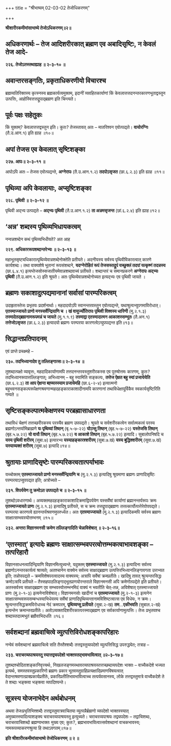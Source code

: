 +++
title = "श्रीभाष्यम् 02-03-02 तेजोधिकरणम्"

+++


**श्रीशारीरकमीमांसाभाष्ये तेजोऽधिकरणम्॥२॥**

## अधिकरणार्थः – तेज आदिशरीरकात् ब्रह्मण एव अबादिसृष्टिः, न केवलं तेज आदे-

**२२६. तेजोऽतस्तथाह्याह ॥ २–३–१० ॥**

## अवान्तरसङ्गतिः, प्रकृताधिकरणीयो विचारश्च

ब्रह्मव्यतिरिक्तस्य कृत्स्नस्य ब्रह्मकार्यत्वमुक्तम्, इदानीं व्यवहितकार्याणां किं केवलात्तत्तदनन्तरकारणभूताद्वस्तुन उत्पत्तिः, आहोस्वित्तत्तद्रूपाद्ब्रह्मण इति चिन्त्यते।

## पूर्वः पक्षः सहेतुकः

किं युक्तम्? केवलात्तत्तद्वस्तुन इति। कुतः? तेजस्तावत् अतः – मातरिश्वन एवोत्पद्यते। **वायोरग्निः** (तै.उ.आन.१) इति ह्याह ॥१०॥

## अपां तेजस एव केवलात् सृष्टिशङ्का

**२२७. आपः॥ २–३–११ ॥**

आपोऽपि अतः – तेजस एवोत्पद्यन्ते, **अग्नेरापः** (तै.उ.आन.१.२) **तदपोऽसृजत** (छा.६.२.३) इति ह्याह ॥११॥

## पृथिव्या अपि केवलायाः, अप्सृष्टिशङ्का

**२२८. पृथिवी ॥ २–३–१२ ॥**

पृथिवी अद्भ्य उत्पद्यते – **अद्भ्यः पृथिवी** (तै.उ.आन.१.२) **ता अन्नमसृजन्त** (छां.६.२.४) इति ह्याह॥१२॥

## ‘अन्न’ शब्दस्य पृथिव्यभिधायकत्वम्

नन्वन्नशब्देन कथं पृथिव्यभिधीयते? अत आह

**२२९. अधिकाररूपशब्दान्तरेभ्यः ॥ २–३–१३ ॥**

महाभूतसृष्ट्यधिकारात्पृथिव्येवान्नशब्देनोक्तेति प्रतीयते। अदनीयस्य सर्वस्य पृथिवीविकारत्वात् कारणे कार्यशब्दः। तथा वाक्यशेषे भूतानां रूपसंशब्दने, **यदग्नेरोहितं रूपं तेजसस्तद्रूपं यच्छुक्लं तदपां यत्कृष्णं तदन्नस्य** (छा.६.४.१) इत्यप्तेजसोस्सजातीयमेवान्नशब्दवाच्यं प्रतीयते। शब्दान्तरं च समानप्रकरणे **अग्नेरापः अद्भ्यः पृथिवी** (तै.उ.आन.१.२) इति श्रूयते। अतः पृथिव्येवान्नशब्देनोच्यत इत्यद्भ्यः एव पृथिवी जायते ।

## ब्रह्मणः सकाशादुत्पद्यमानानां सर्वासां पारम्परिकत्वम्

उदाहृतास्तेजः प्रभृतयः प्रदर्शनार्थाः। महदादयोऽपि स्वानन्तरवस्तुन एवोत्पद्यन्ते, यथाश्रुत्यभ्युपगमाविरोधात्। **एतस्माज्जायते प्राणो मनस्सर्वेन्द्रियाणि च । खं वायुर्ज्योतिरापः पृथिवी विश्वस्य धारिणी** (मु.२.१.३) **तस्मादेतद्ब्रह्मनामरूपमन्नं च जायते** (मु.१.१.९) **तस्माद्वा एतस्मादात्मन आकाशस्सम्भूतः** (तै.अन.१) **तत्तेजोऽसृजत** (छा.६.२.३) इत्यादयो ब्रह्मणः परम्परया कारणत्वेऽप्युपपद्यन्त इति॥१३॥

## सिद्धान्तप्रतिपादनम्

एवं प्राप्ते प्रचक्ष्महे –

**२३०. तदभिध्यानादेव तु तल्लिङ्गात्सः॥ २–३–१४ ॥**

तुशब्दात्पक्षो व्यावृत्तः, महदादिकार्याणामपि तत्तदनन्तरवस्तुशरीरकस्स एव पुरुषोत्तमः कारणम्, कुतः? तदभिध्यानरूपात्तल्लिङ्गात्; अभिध्यानम् – बहु स्यामिति सङ्कल्पः, **तत्तेज ऐक्षत बहु स्यां प्रजायेयेति** (छा.६.२.३) **ता आप ऐक्षन्त बह्व्यस्स्याम प्रजायेमहि** (छा.६-२-४) इत्यात्मनो बहुभवनसङ्कल्परूपेक्षणश्रवणान्महदहङ्काराकाशादीनामपि कारणानां तथाविधेक्षापूर्विकैव स्वकार्यसृष्टिरिति गम्यते ॥

## सृष्टिसङ्कल्पात्मकेक्षणस्य परब्रह्मासाधारणता

तथाविधं चेक्षणं तत्तच्छरीरकस्य परस्यैव ब्रह्मण उपपद्यते। श्रूयते च सर्वशरीरकत्वेन सर्वात्मकत्वं परस्य ब्रह्मणोऽन्तर्यामिब्राह्मणे **यः पृथिव्यां तिष्ठन्** (बृ.५-७-२२) **योऽप्सु तिष्ठन्** (बृह.५-७-२२) **यस्तेजसि तिष्ठन्** (बृह.५.७.२२) **यो वायौ तिष्ठन्** (बृह.५.७.२२) **य आकाशे तिष्ठन्** (बृह.५.७.२२) इत्यादि। सुबालोपनिषदि च **यस्य पृथिवी शरीरम्** (सुबा.७) इत्यारभ्य **यस्याहङ्कारश्शरीरम्** (सुबा.७.खं) **यस्य बुद्धिश्शरीरम्** (सुवा.७.खं) **यस्याव्यक्तं शरीरम्** (सुबा.७) इत्यादि॥१४॥

## श्रुतायाः प्राणादिसृष्टेः पारम्परिकत्वतात्पर्याभावः

यच्चोक्तम् **एतस्माज्जायते प्राणो मनस्सर्वेन्द्रियाणि च** (मु.२.१.३) इत्यादिषु श्रूयमाणा ब्रह्मणः प्राणादिसृष्टिः परम्परयाऽप्युपपद्यत इति; अत्रोच्यते –

**२३१. विपर्ययेण तु क्रमोऽत उपपद्यते च ॥ २–३–१५ ॥**

तुशब्दोऽवधारणार्थः। अव्यक्तमहदहङ्काराकाशादिक्रमाद्विपर्ययेण यस्सर्वेषां कार्याणां ब्रह्मानन्तर्यरूपः क्रमः **एतस्माज्जायते प्राणः** (मु.२.१.३) इत्यादिषु प्रतीयते, स च क्रमः तत्तद्रूपाद्ब्रह्मणः तत्तत्कार्योत्पत्तेरेवोपपद्यते। परम्परया कारणत्वे ह्यानन्तर्यश्रवणमुपरुध्येत। अतः **एतस्माज्जायते** (मु.२.१.३) इत्यादिकमपि सर्वस्य ब्रह्मणः साक्षात्सम्भवस्योत्तम्भनम् ॥१५॥

**२३२. अन्तरा विज्ञानमनसी क्रमेण तल्लिङ्गादिति चेन्नाविशेषात् ॥ २–३–१६॥**

## ‘एतस्मात्’ इत्यादेः ब्रह्मणः साक्षात्सम्भवपरत्वोत्तम्भकत्वाभावशङ्का – तत्परिहारौ

विज्ञानसाधनत्वादिन्द्रियाणि विज्ञानमित्युच्यन्ते, यदुक्तम् **एतस्माज्जायते** (मु.२.१.३) इत्यादिना सर्वस्य ब्रह्मणोऽनन्तरकार्यत्वं श्राव्यते; अतश्चानेन वाक्येन सर्वस्य साक्षाद्ब्रह्मण उत्पत्तिरभिध्यानलिङ्गावगता उत्तभ्यत इति; तन्नोपपद्यते – क्रमविशेषपरत्वादस्य वाक्यस्य; अत्रापि सर्वेषां क्रमप्रतीतेः। खादिषु तावत् श्रुत्यन्तरसिद्धः क्रमोऽत्रापि प्रतीयते – तैस्सहपाठलिङ्गाद्भूतप्राणयोरन्तराले विज्ञानमनसी अपि क्रमेणोत्पद्येते इति प्रतीयते। अतस्सर्वस्य साक्षाद्ब्रह्मण एव सम्भवस्योत्तम्भनमिदं वाक्यं न भवतीति चेत्-तन्न, अविशेषात् एतस्माज्जायते प्राणः (मु.२-१-३) इत्यनेनाविशेषात्। विज्ञानमनसोः खादीनां च **एतस्माज्जायते** (मु.२-१-३) इत्यनेन साक्षात्सम्भवरूपसम्बन्धस्याभिधेयस्य सर्वेषां प्राणादिपृथिव्यन्तानामविशिष्टत्वात्स एव विधेयः, न क्रमः। श्रुत्यन्तरसिद्धक्रमविरोधाच्च नेदं क्रमपरम्, **पृथिव्यप्सु प्रलीयते** (सुबा.२-ख) **तम**…**एकीभवति** (सुबाल.२-खं) इत्यन्तेन क्रमान्तरप्रतीतेः। अतोऽव्यक्तादिशरीरकात्परस्माद्ब्रह्मण एव सर्वकार्याणामुत्पत्तिः। तेजः प्रभृतयश्च शब्दास्तदात्मभूतं ब्रह्मैवाभिदधति ॥१६॥

## सर्वशब्दानां ब्रह्मवाचित्वे व्युत्पत्तिविरोधशङ्कापरिहारः

नन्वेवं सर्वशब्दानां ब्रह्मवाचित्वे सति तैस्तैश्शब्दैः तत्तद्वस्तुव्यपदेशो व्युत्पत्तिसिद्ध उपरुद्ध्येत; तत्राह –

**२३३. चराचरव्यपाश्रयस्तु स्यात्तद्व्यपदेशो भाक्तस्तद्भावभावित्वात् ॥२–३–१७॥**

तुशब्दश्चोदिताशङ्कानिवृत्त्यर्थः, निखलजङ्गमस्थावरव्यपाश्रयस्तत्तच्छब्दव्यपदेशः भाक्तः – वाच्यैकदेशे भज्यत इत्यर्थः, समस्तवस्तुप्रकारिणो ब्रह्मणः प्रकार भूतवस्तुग्राहिप्रत्यक्षादिप्रमाणविषयत्वात् वेदान्तश्रवणात्प्राक्प्रकार्यप्रतीतेः, प्रकारिप्रतीतिभावभावित्वाच्च तत्पर्यवसानस्य, लोके तत्तद्वस्तुमात्रे वाच्यैकदेशे ते ते शब्दाः भङ्क्त्वा भङ्क्त्वा व्यपदिश्यन्ते।

## सूत्रस्य योजनाभेदेन अर्थबोधनम्

अथवा तेजःप्रभृतिभिश्शब्दैः तत्तद्वस्तुमात्रवाचितया व्युत्पन्नैर्ब्रह्मणो व्यपदेशो भाक्तस्स्यात् अमुख्यस्स्यादित्याशङ्क्य चराचरव्यपाश्रयस्तु
इत्युच्यते। चराचरव्यपाश्रयः तद्व्यपदेशः – तद्वाचिशब्दः, चराचरवाचिशब्दो ब्रह्मण्यभाक्तः मुख्य एव; कुतः?, ब्रह्मभावभावित्वात्सर्वशब्दानां वाचकभावस्य; नामरूपव्याकरणश्रुत्या हि तथाऽवगतम्॥१७॥

**इति श्रीशारीरकमीमांसाभाष्ये तेजोधिकरणम् ॥ २ ॥**


